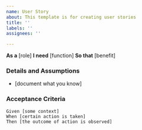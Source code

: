 ```yaml
---
name: User Story
about: This template is for creating user stories
title: ''
labels: ''
assignees: ''

---
```


**As a** [role] 
 **I need** [function] 
 **So that** [benefit] 
 
 ### Details and Assumptions
 * [document what you know]
  ### Acceptance Criteria 
 
 ```gherkin
 Given [some context]
 When [certain action is taken]
 Then [the outcome of action is observed]
 ```
